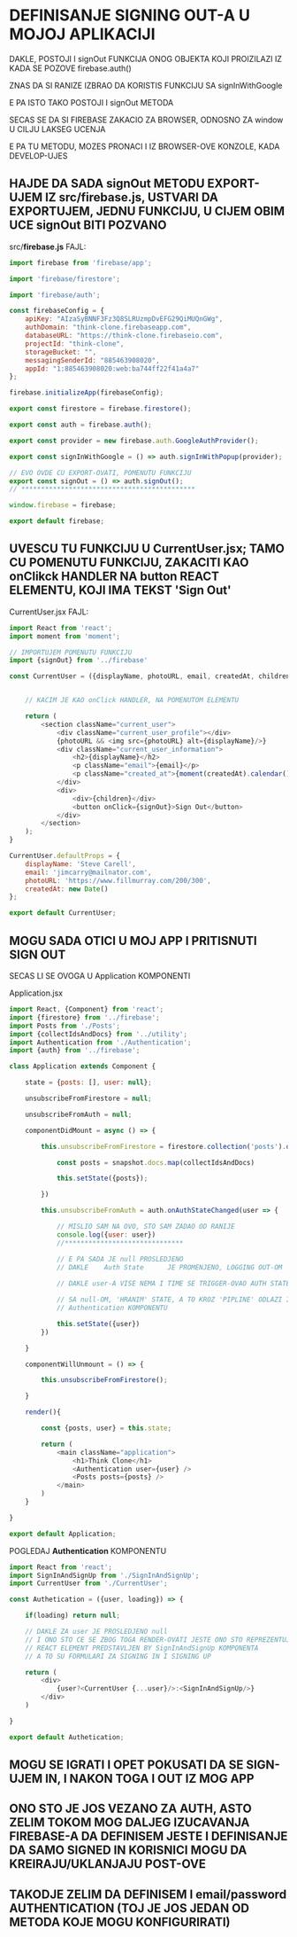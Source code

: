 # DEFINISANJE SIGNING OUT-A U MOJOJ APLIKACIJI

DAKLE, POSTOJI I signOut FUNKCIJA ONOG OBJEKTA KOJI PROIZILAZI IZ KADA SE POZOVE firebase.auth()

ZNAS DA SI RANIZE IZBRAO DA KORISTIS FUNKCIJU SA signInWithGoogle

E PA ISTO TAKO POSTOJI I signOut METODA

SECAS SE DA SI FIREBASE ZAKACIO ZA BROWSER, ODNOSNO ZA window U CILJU LAKSEG UCENJA

E PA TU METODU, MOZES PRONACI I IZ BROWSER-OVE KONZOLE, KADA DEVELOP-UJES

## HAJDE DA SADA signOut METODU EXPORT-UJEM IZ src/firebase.js, USTVARI DA EXPORTUJEM, JEDNU FUNKCIJU, U CIJEM OBIM UCE signOut BITI POZVANO

src/**firebase.js** FAJL:

```javascript
import firebase from 'firebase/app';

import 'firebase/firestore';

import 'firebase/auth';

const firebaseConfig = {
    apiKey: "AIzaSyBNNF3Fz3Q8SLRUzmpDvEFG29QiMUQnGWg",
    authDomain: "think-clone.firebaseapp.com",
    databaseURL: "https://think-clone.firebaseio.com",
    projectId: "think-clone",
    storageBucket: "",
    messagingSenderId: "885463908020",
    appId: "1:885463908020:web:ba744ff22f41a4a7"
};

firebase.initializeApp(firebaseConfig);

export const firestore = firebase.firestore();

export const auth = firebase.auth();

export const provider = new firebase.auth.GoogleAuthProvider();

export const signInWithGoogle = () => auth.signInWithPopup(provider);

// EVO OVDE CU EXPORT-OVATI, POMENUTU FUNKCIJU
export const signOut = () => auth.signOut();
// ********************************************

window.firebase = firebase;

export default firebase;
```

## UVESCU TU FUNKCIJU U CurrentUser.jsx; TAMO CU POMENUTU FUNKCIJU, ZAKACITI KAO onClikck HANDLER NA button REACT ELEMENTU, KOJI IMA TEKST 'Sign Out'

CurrentUser.jsx FAJL:

```javascript
import React from 'react';
import moment from 'moment';

// IMPORTUJEM POMENUTU FUNKCIJU
import {signOut} from '../firebase'

const CurrentUser = ({displayName, photoURL, email, createdAt, children}) => {


    // KACIM JE KAO onClick HANDLER, NA POMENUTOM ELEMENTU

    return (
        <section className="current_user">
            <div className="current_user_profile"></div>
            {photoURL && <img src={photoURL} alt={displayName}/>}
            <div className="current_user_information">
                <h2>{displayName}</h2>
                <p className="email">{email}</p>
                <p className="created_at">{moment(createdAt).calendar()}</p>
            </div>
            <div>
                <div>{children}</div>
                <button onClick={signOut}>Sign Out</button>
            </div>
        </section>
    );
}

CurrentUser.defaultProps = {
    displayName: 'Steve Carell',
    email: 'jimcarry@mailnator.com',
    photoURL: 'https://www.fillmurray.com/200/300',
    createdAt: new Date()
};

export default CurrentUser;
```

## MOGU SADA OTICI U MOJ APP I PRITISNUTI SIGN OUT

SECAS LI SE OVOGA U Application KOMPONENTI

Application.jsx

```javascript
import React, {Component} from 'react';
import {firestore} from '../firebase';
import Posts from './Posts';
import {collectIdsAndDocs} from '../utility';
import Authentication from './Authentication';
import {auth} from '../firebase';

class Application extends Component {

    state = {posts: [], user: null};

    unsubscribeFromFirestore = null;

    unsubscribeFromAuth = null;

    componentDidMount = async () => {

        this.unsubscribeFromFirestore = firestore.collection('posts').onSnapshot(snapshot => {    //

            const posts = snapshot.docs.map(collectIdsAndDocs)

            this.setState({posts});

        })

        this.unsubscribeFromAuth = auth.onAuthStateChanged(user => {

            // MISLIO SAM NA OVO, STO SAM ZADAO OD RANIJE
            console.log({user: user})
            //******************************

            // E PA SADA JE null PROSLEDJENO
            // DAKLE    Auth State      JE PROMENJENO, LOGGING OUT-OM
            
            // DAKLE user-A VISE NEMA I TIME SE TRIGGER-OVAO AUTH STATE CHANGE

            // SA null-OM, 'HRANIM' STATE, A TO KROZ 'PIPLINE' ODLAZI I U (JER SAM TAKO RANIJE DEFINISAO)
            // Authentication KOMPONENTU

            this.setState({user})
        })

    }

    componentWillUnmount = () => {

        this.unsubscribeFromFirestore();

    }

    render(){

        const {posts, user} = this.state;

        return (
            <main className="application">
                <h1>Think Clone</h1>
                <Authentication user={user} />
                <Posts posts={posts} />
            </main>
        )
    }

}

export default Application;
```

POGLEDAJ **Authentication** KOMPONENTU

```javascript
import React from 'react';
import SignInAndSignUp from './SignInAndSignUp';
import CurrentUser from './CurrentUser';

const Authetication = ({user, loading}) => {

    if(loading) return null;

    // DAKLE ZA user JE PROSLEDJENO null
    // I ONO STO CE SE ZBOG TOGA RENDER-OVATI JESTE ONO STO REPREZENTUJE
    // REACT ELEMENT PREDSTAVLJEN BY SignInAndSignUp KOMPONENTA
    // A TO SU FORMULARI ZA SIGNING IN I SIGNING UP

    return (
        <div>
            {user?<CurrentUser {...user}/>:<SignInAndSignUp/>}
        </div>
    )

}

export default Authetication;
```

## MOGU SE IGRATI I OPET POKUSATI DA SE SIGN-UJEM IN, I NAKON TOGA I OUT IZ MOG APP

## ONO STO JE JOS VEZANO ZA AUTH, ASTO ZELIM TOKOM MOG DALJEG IZUCAVANJA FIREBASE-A DA DEFINISEM JESTE I DEFINISANJE DA SAMO SIGNED IN KORISNICI MOGU DA KREIRAJU/UKLANJAJU POST-OVE

## TAKODJE ZELIM DA DEFINISEM I email/password AUTHENTICATION (TOJ JE JOS JEDAN OD METODA KOJE MOGU KONFIGURIRATI)